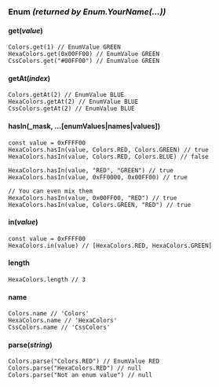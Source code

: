 ### **Enum** _(returned by Enum.YourName(...))_
#### **get**(_value_)
```
Colors.get(1) // EnumValue GREEN
HexaColors.get(0x00FF00) // EnumValue GREEN
CssColors.get("#00FF00") // EnumValue GREEN
```

#### **getAt**(_index_)
```
Colors.getAt(2) // EnumValue BLUE
HexaColors.getAt(2) // EnumValue BLUE
CssColors.getAt(2) // EnumValue BLUE
```

#### **hasIn**(_mask, ...[enumValues|names|values])
```
const value = 0xFFFF00
HexaColors.hasIn(value, Colors.RED, Colors.GREEN) // true
HexaColors.hasIn(value, Colors.RED, Colors.BLUE) // false

HexaColors.hasIn(value, "RED", "GREEN") // true
HexaColors.hasIn(value, 0xFF0000, 0x00FF00) // true

// You can even mix them
HexaColors.hasIn(value, 0x00FF00, "RED") // true
HexaColors.hasIn(value, Colors.GREEN, "RED") // true
```

#### **in**(_value_)
```
const value = 0xFFFF00
HexaColors.in(value) // [HexaColors.RED, HexaColors.GREEN]
```

#### **length**
```
HexaColors.length // 3
```

#### **name**
```
Colors.name // 'Colors'
HexaColors.name // 'HexaColors'
CssColors.name // 'CssColors'
```

#### **parse**(_string_)
```
Colors.parse("Colors.RED") // EnumValue RED
Colors.parse("HexaColors.RED") // null
Colors.parse("Not an enum value") // null
```
